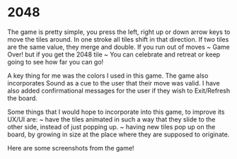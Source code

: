 # 2048

The game is pretty simple, you press the left, right up or down arrow keys to move the tiles around. In one stroke all tiles shift in that direction. If two tiles are the same value, they merge and double. If you run out of moves ~ Game Over! but if you get the 2048 tile ~ You can celebrate and retreat or keep going to see how far you can go!

A key thing for me was the colors I used in this game. The game also incorporates Sound as a cue to the user that their move was valid. I have also added confirmational messages for the user if they wish to Exit/Refresh the board.

Some things that I would hope to incorporate into this game, to improve its UX/UI are:
 ~ have the tiles animated in such a way that they slide to the other side, instead of just popping up.
 ~ having new tiles pop up on the board, by growing in size at the place where they are supposed to originate.
 
Here are some screenshots from the game!

